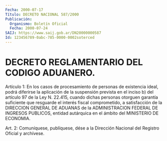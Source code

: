 ```yaml
---
Fecha: 2000-07-17
Título: DECRETO NACIONAL 587/2000
Publicación:
  Organismo: Boletín Oficial
  Fecha: 2000-07-24
SAIJ: https://www.saij.gob.ar/DN20000000587
Id: 123456789-0abc-785-0000-0002soterced
---
```

# DECRETO REGLAMENTARIO DEL CODIGO ADUANERO.

<a id="1"></a>
Artículo  1:  En  los  casos  de  procesamiento  de  personas  de existencia  ideal,  podrá  diferirse la aplicación de la suspensión prevista en el inciso b) del artículo 97 de la Ley N. 22.415, cuando dichas  personas otorguen garantía  suficiente  que  resguarde  el interés  fiscal  comprometido,  a  satisfacción  de  la  DIRECCION GENERAL DE  ADUANAS  de  la  ADMINISTRACION  FEDERAL  DE INGRESOS PUBLICOS,  entidad  autárquica  en  el  ámbito  del  MINISTERIO  DE ECONOMIA.

<a id="2"></a>
Art.  2: Comuníquese, publíquese, dése a la Dirección  Nacional del Registro Oficial y archívese.